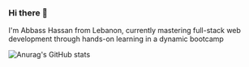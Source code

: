 ### Hi there 👋

I'm Abbass Hassan from Lebanon, currently mastering full-stack web development through hands-on learning in a dynamic bootcamp

![Anurag's GitHub stats](https://github-readme-stats.vercel.app/api?username=abbassHassan&theme=dark&show_icons=true)
